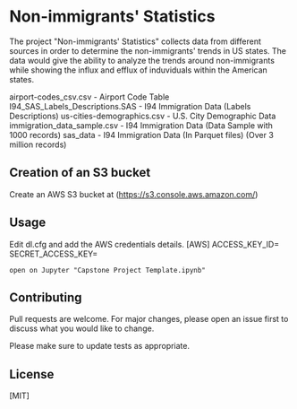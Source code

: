 # Non-immigrants' Statistics

The project "Non-immigrants' Statistics" collects data from different sources in order to determine the non-immigrants' trends in US states.
The data would give the ability to analyze the trends around non-immigrants while showing the influx and efflux of induviduals within the American states.

airport-codes_csv.csv - Airport Code Table
I94_SAS_Labels_Descriptions.SAS - I94 Immigration Data (Labels Descriptions)
us-cities-demographics.csv - U.S. City Demographic Data
immigration_data_sample.csv - I94 Immigration Data (Data Sample with 1000 records)
sas_data - I94 Immigration Data (In Parquet files) (Over 3 million records)

## Creation of an S3 bucket

Create an AWS S3 bucket at (https://s3.console.aws.amazon.com/)

## Usage

Edit dl.cfg and add the AWS credentials details.
[AWS]
ACCESS_KEY_ID=<!--ENTER AWS KEY ID HERE-->
SECRET_ACCESS_KEY=<!--ENTER AWS SECRET KEY HERE-->


```jupyter notebook
open on Jupyter "Capstone Project Template.ipynb"
```

## Contributing
Pull requests are welcome. For major changes, please open an issue first to discuss what you would like to change.

Please make sure to update tests as appropriate.

## License
[MIT]